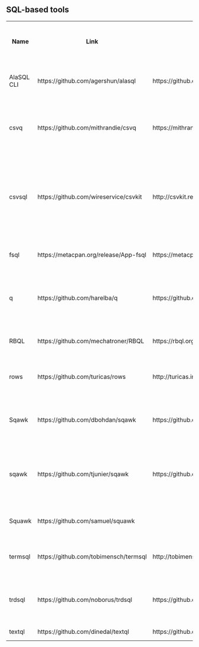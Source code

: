 ## SQL-based tools

<table>
  <tr>
    <th>Name</th>
    <th>Link</th>
    <th>Documentation link</th>
    <th>Programming language</th>
    <th>Database</th>
    <th>Column names from header row</th>
    <th>Custom character encoding</th>
    <th>Custom input field separator</th>
    <th>Custom input record separator</th>
    <th>Custom output field separator</th>
    <th>Custom output record separator</th>
    <th>JOINs</th>
    <th>Use as library</th>
    <th>Input formats</th>
    <th>Output formats</th>
    <th>Custom table names</th>
    <th>Custom column names</th>
    <th>Keep database file (for SQLite 3)</th>
    <th>Skip input fields</th>
    <th>Skip input records (lines)</th>
    <th>Merge input fields</th>
    <th>Database table customization</th>
    <th>SQL dump</th>
    <th>Other</th>
  </tr>
  <tr>
    <td>AlaSQL CLI</td>
    <td>https://github.com/agershun/alasql</td>
    <td>https://github.com/agershun/alasql/wiki/AlaSQL-CLI</td>
    <td>JavaScript</td>
    <td>AlaSQL</td>
    <td>yes, optional</td>
    <td>no</td>
    <td>yes, string</td>
    <td>no</td>
    <td>no</td>
    <td>no</td>
    <td>yes</td>
    <td>yes, JavaScript</td>
    <td>lines, DSV, XLS, XLSX, HTML tables, JSON</td>
    <td>lines, DSV, XLS, XLSX, HTML tables, JSON</td>
    <td>yes</td>
    <td>yes</td>
    <td>n/a</td>
    <td>no</td>
    <td>no</td>
    <td>no</td>
    <td>yes, can create custom table then import into it</td>
    <td>yes</td>
    <td></td>
  </tr>
  <tr>
    <td>csvq</td>
    <td>https://github.com/mithrandie/csvq</td>
    <td>https://mithrandie.github.io/csvq/reference</td>
    <td>Go</td>
    <td>custom SQL interpreter</td>
    <td>yes, optional</td>
    <td>yes, input and output</td>
    <td>yes, character</td>
    <td>no</td>
    <td>yes</td>
    <td>no</td>
    <td>yes</td>
    <td>yes, Go</td>
    <td>CSV, TSV, LTSV, fixed-width, JSON</td>
    <td>CSV, TSV, LTSV, fixed-width, JSON, Makedown-style table,
    Org-mode, ASCII table</td>
    <td>yes</td>
    <td>yes</td>
    <td>n/a</td>
    <td>no</td>
    <td>no</td>
    <td>no</td>
    <td>yes, ALTER TABLE</td>
    <td>no</td>
    <td></td>
  </tr>
  <tr>
    <td>csvsql</td>
    <td>https://github.com/wireservice/csvkit</td>
    <td>http://csvkit.readthedocs.io/en/latest/</td>
    <td>Python</td>
    <td>Firebird/MS SQL/MySQL/Oracle/PostgreSQL/SQLite
    3/Sybase</td>
    <td>yes, optional</td>
    <td>yes, input and output</td>
    <td>yes, string</td>
    <td>no</td>
    <td>yes</td>
    <td>no</td>
    <td>yes</td>
    <td>yes, Python</td>
    <td>delimited without quotes, DSV, Excel, JSON, SQL,
    fixed-width, DBF, and others (separate converters)</td>
    <td>delimited without quotes, DSV, JSON, Markdown-style table,
    SQL (separate converters)</td>
    <td>yes</td>
    <td>no</td>
    <td>yes</td>
    <td>yes (separate tool)</td>
    <td>no</td>
    <td>no?</td>
    <td>yes, UNIQUE constraints, database schema name, automatic
    column datatype or text</td>
    <td>yes</td>
    <td></td>
  </tr>
  <tr>
    <td>fsql</td>
    <td>https://metacpan.org/release/App-fsql</td>
    <td>
    https://metacpan.org/pod/distribution/App-fsql/bin/fsql</td>
    <td>Perl</td>
    <td>custom SQL interpreter</td>
    <td>yes, always</td>
    <td>no</td>
    <td>no</td>
    <td>no</td>
    <td>no</td>
    <td>no</td>
    <td>yes</td>
    <td>yes, Perl</td>
    <td>CSV, TSV, LTSV, Perl, JSON, YAML</td>
    <td>CSV, TSV, LTSV, Perl, JSON, YAML</td>
    <td>yes</td>
    <td>no</td>
    <td>no</td>
    <td>no</td>
    <td>no</td>
    <td>no</td>
    <td>no</td>
    <td>no</td>
    <td></td>
  </tr>
  <tr>
    <td>q</td>
    <td>https://github.com/harelba/q</td>
    <td>
    https://github.com/harelba/q/blob/master/doc/USAGE.markdown</td>
    <td>Python</td>
    <td>SQLite 3</td>
    <td>yes, optional</td>
    <td>yes, input and output</td>
    <td>yes, string</td>
    <td>no</td>
    <td>yes</td>
    <td>no</td>
    <td>yes</td>
    <td>yes, Python</td>
    <td>delimited without quotes, DSV</td>
    <td>delimited without quotes, DSV, custom using Python
    formatting string</td>
    <td>no</td>
    <td>no</td>
    <td>yes</td>
    <td>no</td>
    <td>no</td>
    <td>no</td>
    <td>yes, automatic column datatype or text</td>
    <td>no</td>
    <td></td>
  </tr>
  <tr>
    <td>RBQL</td>
    <td>https://github.com/mechatroner/RBQL</td>
    <td>https://rbql.org/</td>
    <td>JavaScript, Python</td>
    <td>custom SQL interpreter</td>
    <td>yes, optional</td>
    <td>yes, input</td>
    <td>yes, string</td>
    <td>no</td>
    <td>yes</td>
    <td>no</td>
    <td>yes</td>
    <td>yes, JavaScript and Python</td>
    <td>DSV</td>
    <td>DSV</td>
    <td>no</td>
    <td>no</td>
    <td>n/a</td>
    <td>no</td>
    <td>no</td>
    <td>no</td>
    <td>no</td>
    <td>no</td>
    <td></td>
  </tr>
  <tr>
    <td>rows</td>
    <td>https://github.com/turicas/rows</td>
    <td>http://turicas.info/rows/command-line-interface.html</td>
    <td>Python</td>
    <td>SQLite 3</td>
    <td>yes, always?</td>
    <td>no</td>
    <td>no</td>
    <td>no</td>
    <td>no</td>
    <td>no</td>
    <td>no</td>
    <td>yes, Python</td>
    <td>CSV, JSON, XLS, XLSX, ODS, and others</td>
    <td>CSV, JSON, XLS, XLSX, ODS, and others</td>
    <td>no</td>
    <td>no</td>
    <td>no</td>
    <td>no</td>
    <td>no</td>
    <td>no</td>
    <td>no</td>
    <td>no</td>
    <td></td>
  </tr>
  <tr>
    <td>Sqawk</td>
    <td>https://github.com/dbohdan/sqawk</td>
    <td>https://github.com/dbohdan/sqawk#options</td>
    <td>Tcl</td>
    <td>SQLite 3</td>
    <td>yes, optional</td>
    <td>no</td>
    <td>yes, regexp, per-file</td>
    <td>yes, regexp, per-file</td>
    <td>yes</td>
    <td>yes</td>
    <td>yes</td>
    <td>yes, Tcl</td>
    <td>delimited without quotes, DSV, Tcl</td>
    <td>delimited without quotes, CSV, JSON, ASCII/Unicode table,
    Tcl</td>
    <td>yes</td>
    <td>yes</td>
    <td>yes</td>
    <td>yes, any</td>
    <td>no</td>
    <td>yes, any consecutive</td>
    <td>yes, column datatypes</td>
    <td>no</td>
    <td></td>
  </tr>
  <tr>
    <td>sqawk</td>
    <td>https://github.com/tjunier/sqawk</td>
    <td>https://github.com/tjunier/sqawk/blob/master/sqawk.1</td>
    <td>C</td>
    <td>SQLite 3</td>
    <td>yes, optional</td>
    <td>no</td>
    <td>yes, string, per-file</td>
    <td>no</td>
    <td>no</td>
    <td>no</td>
    <td>yes</td>
    <td>no</td>
    <td>DSV</td>
    <td>CSV</td>
    <td>yes</td>
    <td>no</td>
    <td>yes</td>
    <td>no</td>
    <td>yes, until regexp matches</td>
    <td>no</td>
    <td>yes, primary key, indexes, foreign key constraints,
    automatic column datatype or text</td>
    <td>yes</td>
    <td>chunked mode (read and process only N lines at a time)</td>
  </tr>
  <tr>
    <td>Squawk</td>
    <td>https://github.com/samuel/squawk</td>
    <td></td>
    <td>Python</td>
    <td>custom SQL interpreter</td>
    <td>yes, always</td>
    <td>no</td>
    <td>no</td>
    <td>no</td>
    <td>no</td>
    <td>no</td>
    <td>no</td>
    <td>yes, Python</td>
    <td>CSV, Apache and Nginx log files</td>
    <td>table, CSV, JSON</td>
    <td>no</td>
    <td>no</td>
    <td>no</td>
    <td>no</td>
    <td>no</td>
    <td>no</td>
    <td>no</td>
    <td>yes</td>
    <td></td>
  </tr>
  <tr>
    <td>termsql</td>
    <td>https://github.com/tobimensch/termsql</td>
    <td>http://tobimensch.github.io/termsql/</td>
    <td>Python</td>
    <td>SQLite 3</td>
    <td>yes, optional</td>
    <td>no</td>
    <td>yes, regexp</td>
    <td>no</td>
    <td>yes</td>
    <td>no</td>
    <td>no</td>
    <td>no</td>
    <td>DSV, “vertical” DSV (lines as columns)</td>
    <td>delimited without quotes, CSV, TSV, HTML, SQL, Tcl</td>
    <td>yes</td>
    <td>yes</td>
    <td>yes</td>
    <td>no</td>
    <td>yes, N first and M last</td>
    <td>yes, Nth to last</td>
    <td>yes, primary key</td>
    <td>yes</td>
    <td></td>
  </tr>
  <tr>
    <td>trdsql</td>
    <td>https://github.com/noborus/trdsql</td>
    <td>https://github.com/noborus/trdsql#usage</td>
    <td>Go</td>
    <td>MySQL/PostgreSQL/SQLite 3</td>
    <td>yes, optional</td>
    <td>no</td>
    <td>yes, string</td>
    <td>no</td>
    <td>no</td>
    <td>no</td>
    <td>yes</td>
    <td>no</td>
    <td>CSV, LTSV, JSON</td>
    <td>delimited without quotes, CSV, LTSV, JSON, ASCII table,
    Markdown</td>
    <td>no</td>
    <td>no</td>
    <td>yes</td>
    <td>no</td>
    <td>no</td>
    <td>no</td>
    <td>no</td>
    <td>no</td>
    <td></td>
  </tr>
  <tr>
    <td>textql</td>
    <td>https://github.com/dinedal/textql</td>
    <td>https://github.com/dinedal/textql#usage</td>
    <td>Go</td>
    <td>SQLite 3</td>
    <td>yes, optional</td>
    <td>no</td>
    <td>yes, string</td>
    <td>no</td>
    <td>no</td>
    <td>no</td>
    <td>no</td>
    <td>no</td>
    <td>DSV</td>
    <td>DSV</td>
    <td>no</td>
    <td>no</td>
    <td>yes</td>
    <td>no</td>
    <td>no</td>
    <td>no</td>
    <td>no</td>
    <td>no</td>
    <td></td>
  </tr>
</table>
